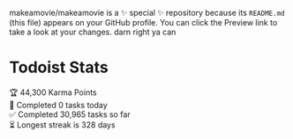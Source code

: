 makeamovie/makeamovie is a ✨ special ✨ repository because its `README.md` (this file) appears on your GitHub profile.
You can click the Preview link to take a look at your changes. darn right ya can

# Todoist Stats

<!-- TODO-IST:START -->
🏆  44,300 Karma Points           
🌸  Completed 0 tasks today           
✅  Completed 30,965 tasks so far           
⏳  Longest streak is 328 days
<!-- TODO-IST:END -->